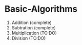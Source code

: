 # Basic-Algorithms

1. Addition (complete)
2. Subtration (complete)
3. Multiplication (TO:DO)
4. Division (TO:DO)